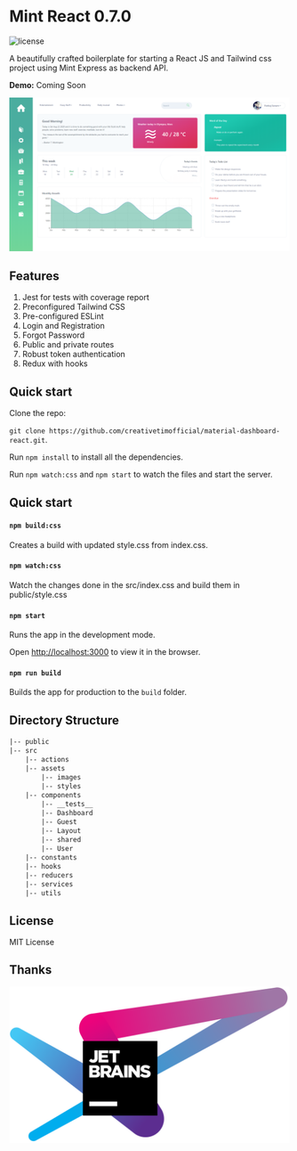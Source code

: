 # Mint React 0.7.0

![license](https://img.shields.io/badge/license-MIT-blue.svg)

A beautifully crafted boilerplate for starting a React JS and Tailwind css project using Mint Express as backend API.

**Demo:** Coming Soon

<p style="text-align: center;">
    <img src="public/images/preview.png" alt="React Mint Preview"/>
</p>

## Features

1. Jest for tests with coverage report
2. Preconfigured Tailwind CSS
3. Pre-configured ESLint
4. Login and Registration
5. Forgot Password
6. Public and private routes
7. Robust token authentication
8. Redux with hooks

## Quick start

Clone the repo:

`git clone https://github.com/creativetimofficial/material-dashboard-react.git`.

Run `npm install` to install all the dependencies.

Run `npm watch:css` and `npm start` to watch the files and start the server.

## Quick start

#### `npm build:css`

Creates a build with updated style.css from index.css.

#### `npm watch:css`

Watch the changes done in the src/index.css and build them in public/style.css

#### `npm start`

Runs the app in the development mode.

Open [http://localhost:3000](http://localhost:3000) to view it in the browser.

#### `npm run build`

Builds the app for production to the `build` folder.

## Directory Structure

```
|-- public
|-- src
    |-- actions
    |-- assets
        |-- images
        |-- styles
    |-- components
        |-- __tests__
        |-- Dashboard
        |-- Guest
        |-- Layout
        |-- shared
        |-- User
    |-- constants
    |-- hooks
    |-- reducers
    |-- services
    |-- utils
```

## License

MIT License

## Thanks

<p style="text-align: center;">
  <a href="https://www.jetbrains.com/?from=mintreact">
    <img src="public/images/jetbrains.png" alt="Jetbrains" />
  </a>
</p>
